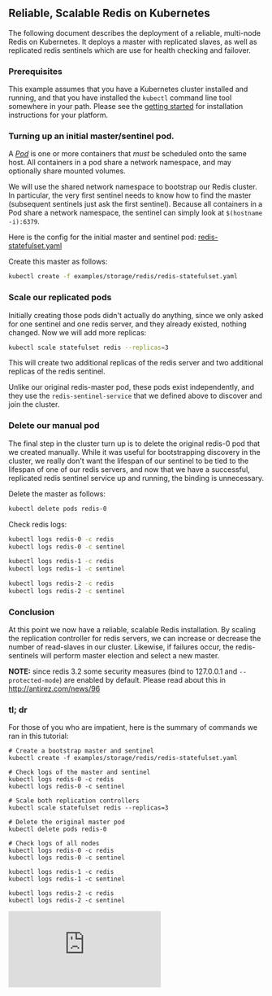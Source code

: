 ## Reliable, Scalable Redis on Kubernetes

The following document describes the deployment of a reliable, multi-node Redis on Kubernetes.  It deploys a master with replicated slaves, as well as replicated redis sentinels which are use for health checking and failover.

### Prerequisites

This example assumes that you have a Kubernetes cluster installed and running, and that you have installed the ```kubectl``` command line tool somewhere in your path.  Please see the [getting started](https://kubernetes.io/docs/getting-started-guides/) for installation instructions for your platform.

### Turning up an initial master/sentinel pod.

A [_Pod_](https://kubernetes.io/docs/concepts/workloads/pods/pod/) is one or more containers that _must_ be scheduled onto the same host.  All containers in a pod share a network namespace, and may optionally share mounted volumes.

We will use the shared network namespace to bootstrap our Redis cluster.  In particular, the very first sentinel needs to know how to find the master (subsequent sentinels just ask the first sentinel).  Because all containers in a Pod share a network namespace, the sentinel can simply look at ```$(hostname -i):6379```.

Here is the config for the initial master and sentinel pod: [redis-statefulset.yaml](redis-statefulset.yaml)


Create this master as follows:

```sh
kubectl create -f examples/storage/redis/redis-statefulset.yaml
```

### Scale our replicated pods

Initially creating those pods didn't actually do anything, since we only asked for one sentinel and one redis server, and they already existed, nothing changed.  Now we will add more replicas:

```sh
kubectl scale statefulset redis --replicas=3
```

This will create two additional replicas of the redis server and two additional replicas of the redis sentinel.

Unlike our original redis-master pod, these pods exist independently, and they use the ```redis-sentinel-service``` that we defined above to discover and join the cluster.

### Delete our manual pod

The final step in the cluster turn up is to delete the original redis-0 pod that we created manually.  While it was useful for bootstrapping discovery in the cluster, we really don't want the lifespan of our sentinel to be tied to the lifespan of one of our redis servers, and now that we have a successful, replicated redis sentinel service up and running, the binding is unnecessary.

Delete the master as follows:

```sh
kubectl delete pods redis-0
```

Check redis logs:
```sh
kubectl logs redis-0 -c redis
kubectl logs redis-0 -c sentinel

kubectl logs redis-1 -c redis
kubectl logs redis-1 -c sentinel

kubectl logs redis-2 -c redis
kubectl logs redis-2 -c sentinel
```

### Conclusion

At this point we now have a reliable, scalable Redis installation.  By scaling the replication controller for redis servers, we can increase or decrease the number of read-slaves in our cluster.  Likewise, if failures occur, the redis-sentinels will perform master election and select a new master.

**NOTE:** since redis 3.2 some security measures (bind to 127.0.0.1 and `--protected-mode`) are enabled by default. Please read about this in http://antirez.com/news/96


### tl; dr

For those of you who are impatient, here is the summary of commands we ran in this tutorial:

```
# Create a bootstrap master and sentinel
kubectl create -f examples/storage/redis/redis-statefulset.yaml

# Check logs of the master and sentinel
kubectl logs redis-0 -c redis
kubectl logs redis-0 -c sentinel

# Scale both replication controllers
kubectl scale statefulset redis --replicas=3

# Delete the original master pod
kubectl delete pods redis-0

# Check logs of all nodes
kubectl logs redis-0 -c redis
kubectl logs redis-0 -c sentinel

kubectl logs redis-1 -c redis
kubectl logs redis-1 -c sentinel

kubectl logs redis-2 -c redis
kubectl logs redis-2 -c sentinel
```


<!-- BEGIN MUNGE: GENERATED_ANALYTICS -->
[![Analytics](https://kubernetes-site.appspot.com/UA-36037335-10/GitHub/examples/storage/redis/STATEFULSET.md?pixel)]()
<!-- END MUNGE: GENERATED_ANALYTICS -->
